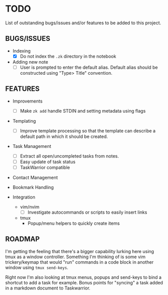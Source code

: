 # TODO

List of outstanding bugs/issues and/or features to be added to this project.

## BUGS/ISSUES

- Indexing
  - [x] Do not index the `.zk` directory in the notebook
- Adding new note
  - [ ] User is prompted to enter the default alias. Default alias should be
        constructed using "Type> Title" convention.

## FEATURES

- Improvements
  - [ ] Make `zk add` handle STDIN and setting metadata using flags

- Templating
  - [ ] Improve template processing so that the template can describe a default
        path in which it should be created.

- Task Management
  - [ ] Extract all open/uncompleted tasks from notes.
  - [ ] Easy update of task status
  - [ ] TaskWarrior compatible

- Contact Management

- Bookmark Handling

- Integration
  - vim/nvim
    - [ ] Investigate autocommands or scripts to easily insert links
  - tmux
    - Popup/menu helpers to quickly create items

## ROADMAP

I'm getting the feeling that there's a bigger capability lurking here using tmux
as a window controller. Something I'm thinking of is some vim trickery/keymap
that would "run" commands in a code block in another window using `tmux
send-keys`.

Right now I'm also looking at tmux menus, popups and send-keys to bind a
shortcut to add a task for example. Bonus points for "syncing" a task added in a
markdown document to Taskwarrior.
